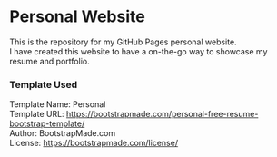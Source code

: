 # Personal Website
This is the repository for my GitHub Pages personal website.<br/>
I have created this website to have a on-the-go way to showcase my resume and portfolio. 


### Template Used
Template Name: Personal<br/>
Template URL: https://bootstrapmade.com/personal-free-resume-bootstrap-template/<br/>
Author: BootstrapMade.com<br/>
License: https://bootstrapmade.com/license/<br/>
